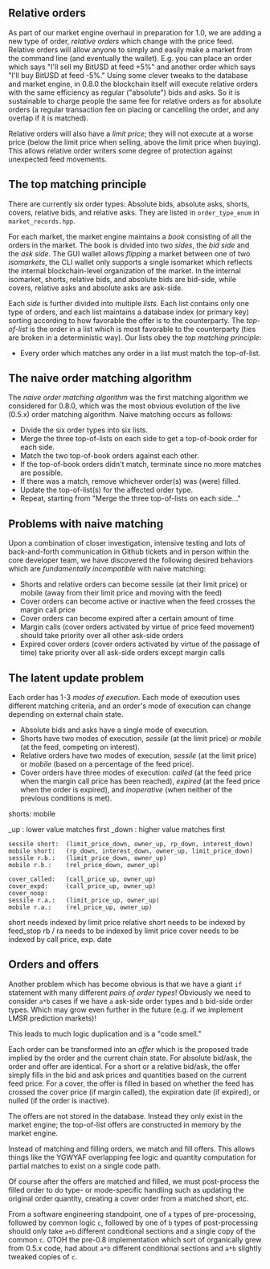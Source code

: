 
Relative orders
---------------

As part of our market engine overhaul in preparation for 1.0, we are adding a new type of order, *relative orders*
which change with the price feed.  Relative orders will allow anyone to simply and easily make a market from the command
line (and eventually the wallet).  E.g. you can place an order which says "I'll sell my BitUSD at feed +5%" and another
order which says "I'll buy BitUSD at feed -5%."  Using some clever tweaks to the database and market engine,
in 0.8.0 the blockchain itself will execute relative orders with the same efficiency as regular ("absolute") bids and
asks.  So it is sustainable to charge people the same fee for relative orders as for absolute orders (a regular
transaction fee on placing or cancelling the order, and any overlap if it is matched).

Relative orders will also have a *limit price*; they will not execute at a worse price (below the limit price when selling,
above the limit price when buying).  This allows relative order writers some degree of protection against unexpected feed
movements.

The top matching principle
--------------------------

There are currently six order types:  Absolute bids, absolute asks, shorts, covers, relative bids, and relative asks.
They are listed in `order_type_enum` in `market_records.hpp`.

For each market, the market engine maintains a *book* consisting of all the orders in the market.  The book
is divided into two *sides*, the *bid side* and the *ask side*.  The GUI wallet allows
*flipping* a market between one of two *isomarkets*, the CLI wallet only supports a single isomarket which
reflects the internal blockchain-level organization of the market.  In the internal isomarket, shorts,
relative bids, and absolute bids are bid-side, while covers, relative asks and absolute asks are ask-side.

Each *side* is further divided into multiple *lists*.  Each list contains only one type of orders, and each list
maintains a database index (or primary key) sorting according to how favorable the offer is to the counterparty.
The *top-of-list* is the order in a list which is most favorable to the counterparty (ties are broken in a
deterministic way).  Our lists obey the *top matching principle*:

- Every order which matches any order in a list must match the top-of-list.

The naive order matching algorithm
----------------------------------

The *naive order matching algorithm* was the first matching algorithm we considered for 0.8.0, which was the most
obvious evolution of the live (0.5.x) order matching algorithm.  Naive matching occurs as follows:

- Divide the six order types into six lists.
- Merge the three top-of-lists on each side to get a top-of-book order for each side.
- Match the two top-of-book orders against each other.
- If the top-of-book orders didn't match, terminate since no more matches are possible.
- If there was a match, remove whichever order(s) was (were) filled.
- Update the top-of-list(s) for the affected order type.
- Repeat, starting from "Merge the three top-of-lists on each side..."

Problems with naive matching
----------------------------

Upon a combination of closer investigation, intensive testing and lots of back-and-forth communication
in Github tickets and in person within the core developer team, we have discovered the following
desired behaviors which are *fundamentally incompatible* with naive matching:

- Shorts and relative orders can become sessile (at their limit price) or mobile (away from their limit price and moving with the feed)
- Cover orders can become active or inactive when the feed crosses the margin call price
- Cover orders can become expired after a certain amount of time
- Margin calls (cover orders activated by virtue of price feed movement) should take priority over all other ask-side orders
- Expired cover orders (cover orders activated by virtue of the passage of time) take priority over all ask-side orders except margin calls

The latent update problem
-------------------------

Each order has 1-3 *modes of execution*.  Each mode of execution uses different matching criteria, and an order's mode of execution can
change depending on external chain state.

- Absolute bids and asks have a single mode of execution.
- Shorts have two modes of execution, *sessile* (at the limit price) or *mobile* (at the feed, competing on interest).
- Relative orders have two modes of execution, *sessile* (at the limit price) or *mobile* (based on a percentage of the feed price).
- Cover orders have three modes of execution:  *called* (at the feed price when the margin call price has been reached), *expired* (at the feed price
when the order is expired), and *inoperative* (when neither of the previous conditions is met).

shorts:  mobile

_up : lower value matches first
_down : higher value matches first

    sessile short:  (limit_price_down, owner_up, rp_down, interest_down)
    mobile short:   (rp_down, interest_down, owner_up, limit_price_down)
    sessile r.b.:   (limit_price_down, owner_up)
    mobile r.b.:    (rel_price_down, owner_up)

    cover_called:   (call_price_up, owner_up) 
    cover_expd:     (call_price_up, owner_up)
    cover_noop:
    sessile r.a.:   (limit_price_up, owner_up)
    mobile r.a.:    (rel_price_up, owner_up)


short needs indexed by limit price
relative short needs to be indexed by feed_stop
rb / ra needs to be indexed by limit price
cover needs to be indexed by call price, exp. date

Orders and offers
-----------------

Another problem which has become obvious is that we have a giant `if` statement with
many different *pairs of order types*!  Obviously we need to consider `a*b` cases if
we have `a` ask-side order types and `b` bid-side order types.  Which may grow even
further in the future (e.g. if we implement LMSR prediction markets)!

This leads to much logic duplication and is a "code smell."

Each order can be transformed into an *offer* which is the proposed trade
implied by the order and the current chain state.  For absolute bid/ask, the order
and offer are identical.  For a short or a relative bid/ask, the offer simply fills
in the bid and ask prices and quantities based on the current feed price.  For a cover,
the offer is filled in based on whether the feed has crossed the cover price (if margin
called), the expiration date (if expired), or nulled (if the order is inactive).

The offers are not stored in the database.  Instead they only exist in the market engine;
the top-of-list offers are constructed in memory by the market engine.

Instead of matching and filling orders, we match and fill offers.  This allows things
like the YGWYAF overlapping fee logic and quantity computation for partial matches to
exist on a single code path.

Of course after the offers are matched and filled, we must post-process the filled order
to do type- or mode-specific handling such as updating the original order quantity,
creating a cover order from a matched short, etc.

From a software engineering standpoint, one of `a` types of pre-processing, followed by
common logic `c`, followed by one of `b` types of post-processing should only take `a+b`
different conditional sections and a single copy of the common `c`.  OTOH the
pre-0.8 implementation which sort of organically grew from 0.5.x code, had about
`a*b` different conditional sections and `a*b` slightly tweaked copies of `c`.


